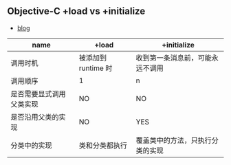<!-- 
title: +load vs +initialize
from: iOS
create: 2018-12-27
tags: iOS,tech
-->

## Objective-C +load vs +initialize

- [blog](http://blog.leichunfeng.com/blog/2015/05/02/objective-c-plus-load-vs-plus-initialize/)

| name  | +load     | +initialize  |
|-------|-----------|-------|
| 调用时机  				| 被添加到 runtime 时	| 收到第一条消息前，可能永远不调用	|
| 调用顺序 				| 1 				| n   							|
| 是否需要显式调用父类实现 	| NO 				| NO     						|
| 是否沿用父类的实现 		| NO 				| YES     						|
| 分类中的实现 			| 类和分类都执行 		| 覆盖类中的方法，只执行分类的实现	|

